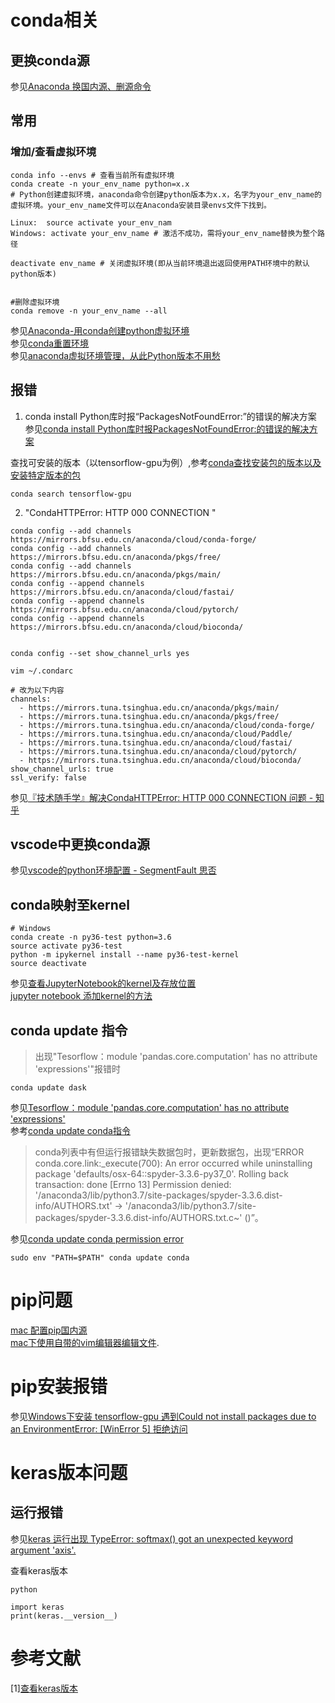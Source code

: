# conda相关
## 更换conda源  
参见[Anaconda 换国内源、删源命令](https://blog.csdn.net/kaige2111/article/details/90727476)
      
## 常用
### 增加/查看虚拟环境
```
conda info --envs # 查看当前所有虚拟环境
conda create -n your_env_name python=x.x   
# Python创建虚拟环境，anaconda命令创建python版本为x.x，名字为your_env_name的虚拟环境。your_env_name文件可以在Anaconda安装目录envs文件下找到。

Linux:  source activate your_env_nam
Windows: activate your_env_name # 激活不成功，需将your_env_name替换为整个路径

deactivate env_name # 关闭虚拟环境(即从当前环境退出返回使用PATH环境中的默认python版本)


#删除虚拟环境
conda remove -n your_env_name --all
```
参见[Anaconda-用conda创建python虚拟环境](https://zhuanlan.zhihu.com/p/94744929)  
参见[conda重置环境](https://blog.csdn.net/nima1994/article/details/103064351)  
参见[anaconda虚拟环境管理，从此Python版本不用愁](https://www.cnblogs.com/chenhuabin/p/10718471.html#_label3_4)
        
## 报错  

1. conda install Python库时报“PackagesNotFoundError:”的错误的解决方案  
参见[conda install Python库时报PackagesNotFoundError:的错误的解决方案](https://blog.csdn.net/ewba_gis_rs_er/article/details/84671406)  
  
查找可安装的版本（以tensorflow-gpu为例）,参考[conda查找安装包的版本以及安装特定版本的包](https://blog.csdn.net/u013517182/article/details/93032900)  
```
conda search tensorflow-gpu
```  

2. "CondaHTTPError: HTTP 000 CONNECTION "

```
conda config --add channels https://mirrors.bfsu.edu.cn/anaconda/cloud/conda-forge/
conda config --add channels https://mirrors.bfsu.edu.cn/anaconda/pkgs/free/
conda config --add channels https://mirrors.bfsu.edu.cn/anaconda/pkgs/main/
conda config --append channels https://mirrors.bfsu.edu.cn/anaconda/cloud/fastai/
conda config --append channels https://mirrors.bfsu.edu.cn/anaconda/cloud/pytorch/
conda config --append channels https://mirrors.bfsu.edu.cn/anaconda/cloud/bioconda/
 

conda config --set show_channel_urls yes
```

```
vim ~/.condarc
```

```
# 改为以下内容
channels:
  - https://mirrors.tuna.tsinghua.edu.cn/anaconda/pkgs/main/
  - https://mirrors.tuna.tsinghua.edu.cn/anaconda/pkgs/free/
  - https://mirrors.tuna.tsinghua.edu.cn/anaconda/cloud/conda-forge/
  - https://mirrors.tuna.tsinghua.edu.cn/anaconda/cloud/Paddle/
  - https://mirrors.tuna.tsinghua.edu.cn/anaconda/cloud/fastai/
  - https://mirrors.tuna.tsinghua.edu.cn/anaconda/cloud/pytorch/
  - https://mirrors.tuna.tsinghua.edu.cn/anaconda/cloud/bioconda/
show_channel_urls: true
ssl_verify: false
```


参见[『技术随手学』解决CondaHTTPError: HTTP 000 CONNECTION 问题 - 知乎](https://zhuanlan.zhihu.com/p/260034241)

## vscode中更换conda源



参见[vscode的python环境配置 - SegmentFault 思否](https://segmentfault.com/a/1190000015483593)
            
## conda映射至kernel  

```
# Windows
conda create -n py36-test python=3.6
source activate py36-test
python -m ipykernel install --name py36-test-kernel 
source deactivate
```

参见[查看JupyterNotebook的kernel及存放位置](https://blog.csdn.net/m0_37422217/article/details/107374443)  
[jupyter notebook 添加kernel的方法](https://blog.csdn.net/TTdreamloong/article/details/82886773)
              
## conda update 指令  
>出现"Tesorflow：module 'pandas.core.computation' has no attribute 'expressions'"报错时
```
conda update dask
```  
参见[Tesorflow：module 'pandas.core.computation' has no attribute 'expressions'](https://blog.csdn.net/lvsehaiyang1993/article/details/80741588)  
参考[conda update conda指令](https://blog.csdn.net/seymour163/article/details/54362114)  
  
>conda列表中有但运行报错缺失数据包时，更新数据包，出现“ERROR conda.core.link:_execute(700): An error occurred while uninstalling package 'defaults/osx-64::spyder-3.3.6-py37_0'.
Rolling back transaction: done
[Errno 13] Permission denied: '/anaconda3/lib/python3.7/site-packages/spyder-3.3.6.dist-info/AUTHORS.txt' -> '/anaconda3/lib/python3.7/site-packages/spyder-3.3.6.dist-info/AUTHORS.txt.c~'
()”。
  
参见[conda update conda permission error](https://stackoverflow.com/questions/49181799/conda-update-conda-permission-error)  
```
sudo env "PATH=$PATH" conda update conda
```
# pip问题
[mac 配置pip国内源](https://blog.csdn.net/kan2016/article/details/84934031)  
[mac下使用自带的vim编辑器编辑文件](https://blog.csdn.net/myHelperIsMe/article/details/49689033). 



     
# pip安装报错  
参见[Windows下安装 tensorflow-gpu 遇到Could not install packages due to an EnvironmentError: [WinError 5] 拒绝访问](https://blog.csdn.net/qq_40459275/article/details/84880242)
       
         
         
              
# keras版本问题

## 运行报错
参见[keras 运行出现 TypeError: softmax() got an unexpected keyword argument 'axis'.](https://blog.csdn.net/nijiayan123/article/details/81907302)

查看keras版本
```
python

import keras
print(keras.__version__)

```
# 参考文献
[1][查看keras版本](https://blog.csdn.net/baidu_32936911/article/details/79753533)
